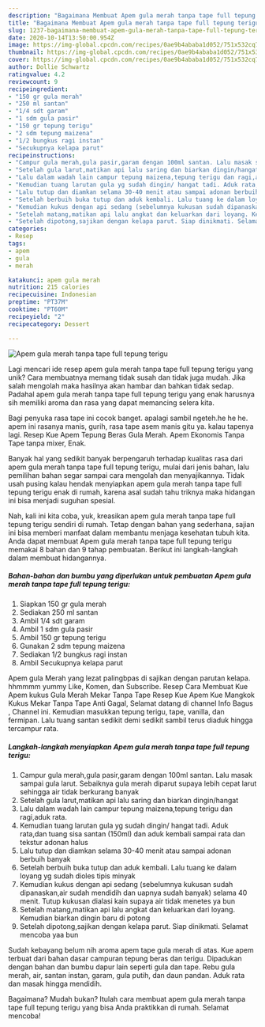 ```yaml
---
description: "Bagaimana Membuat Apem gula merah tanpa tape full tepung terigu Anti Gagal"
title: "Bagaimana Membuat Apem gula merah tanpa tape full tepung terigu Anti Gagal"
slug: 1237-bagaimana-membuat-apem-gula-merah-tanpa-tape-full-tepung-terigu-anti-gagal
date: 2020-10-14T13:50:00.954Z
image: https://img-global.cpcdn.com/recipes/0ae9b4ababa1d052/751x532cq70/apem-gula-merah-tanpa-tape-full-tepung-terigu-foto-resep-utama.jpg
thumbnail: https://img-global.cpcdn.com/recipes/0ae9b4ababa1d052/751x532cq70/apem-gula-merah-tanpa-tape-full-tepung-terigu-foto-resep-utama.jpg
cover: https://img-global.cpcdn.com/recipes/0ae9b4ababa1d052/751x532cq70/apem-gula-merah-tanpa-tape-full-tepung-terigu-foto-resep-utama.jpg
author: Dollie Schwartz
ratingvalue: 4.2
reviewcount: 9
recipeingredient:
- "150 gr gula merah"
- "250 ml santan"
- "1/4 sdt garam"
- "1 sdm gula pasir"
- "150 gr tepung terigu"
- "2 sdm tepung maizena"
- "1/2 bungkus ragi instan"
- "Secukupnya kelapa parut"
recipeinstructions:
- "Campur gula merah,gula pasir,garam dengan 100ml santan. Lalu masak sampai gula larut. Sebaiknya gula merah diparut supaya lebih cepat larut sehingga air tidak berkurang banyak"
- "Setelah gula larut,matikan api lalu saring dan biarkan dingin/hangat"
- "Lalu dalam wadah lain campur tepung maizena,tepung terigu dan ragi,aduk rata."
- "Kemudian tuang larutan gula yg sudah dingin/ hangat tadi. Aduk rata,dan tuang sisa santan (150ml) dan aduk kembali sampai rata dan tekstur adonan halus"
- "Lalu tutup dan diamkan selama 30-40 menit atau sampai adonan berbuih banyak"
- "Setelah berbuih buka tutup dan aduk kembali. Lalu tuang ke dalam loyang yg sudah dioles tipis minyak"
- "Kemudian kukus dengan api sedang (sebelumnya kukusan sudah dipanaskan,air sudah mendidih dan uapnya sudah banyak) selama 40 menit. Tutup kukusan dialasi kain supaya air tidak menetes ya bun"
- "Setelah matang,matikan api lalu angkat dan keluarkan dari loyang. Kemudian biarkan dingin baru di potong"
- "Setelah dipotong,sajikan dengan kelapa parut. Siap dinikmati. Selamat mencoba yaa bun"
categories:
- Resep
tags:
- apem
- gula
- merah

katakunci: apem gula merah 
nutrition: 215 calories
recipecuisine: Indonesian
preptime: "PT37M"
cooktime: "PT60M"
recipeyield: "2"
recipecategory: Dessert

---
```



![Apem gula merah tanpa tape full tepung terigu](https://img-global.cpcdn.com/recipes/0ae9b4ababa1d052/751x532cq70/apem-gula-merah-tanpa-tape-full-tepung-terigu-foto-resep-utama.jpg)

Lagi mencari ide resep apem gula merah tanpa tape full tepung terigu yang unik? Cara membuatnya memang tidak susah dan tidak juga mudah. Jika salah mengolah maka hasilnya akan hambar dan bahkan tidak sedap. Padahal apem gula merah tanpa tape full tepung terigu yang enak harusnya sih memiliki aroma dan rasa yang dapat memancing selera kita.

Bagi penyuka rasa tape ini cocok banget. apalagi sambil ngeteh.he he he. apem ini rasanya manis, gurih, rasa tape asem manis gitu ya. kalau tapenya lagi. Resep Kue Apem Tepung Beras Gula Merah. Apem Ekonomis Tanpa Tape tanpa mixer, Enak.

Banyak hal yang sedikit banyak berpengaruh terhadap kualitas rasa dari apem gula merah tanpa tape full tepung terigu, mulai dari jenis bahan, lalu pemilihan bahan segar sampai cara mengolah dan menyajikannya. Tidak usah pusing kalau hendak menyiapkan apem gula merah tanpa tape full tepung terigu enak di rumah, karena asal sudah tahu triknya maka hidangan ini bisa menjadi suguhan spesial.


Nah, kali ini kita coba, yuk, kreasikan apem gula merah tanpa tape full tepung terigu sendiri di rumah. Tetap dengan bahan yang sederhana, sajian ini bisa memberi manfaat dalam membantu menjaga kesehatan tubuh kita. Anda dapat membuat Apem gula merah tanpa tape full tepung terigu memakai 8 bahan dan 9 tahap pembuatan. Berikut ini langkah-langkah dalam membuat hidangannya.

<!--inarticleads1-->

##### Bahan-bahan dan bumbu yang diperlukan untuk pembuatan Apem gula merah tanpa tape full tepung terigu:

1. Siapkan 150 gr gula merah
1. Sediakan 250 ml santan
1. Ambil 1/4 sdt garam
1. Ambil 1 sdm gula pasir
1. Ambil 150 gr tepung terigu
1. Gunakan 2 sdm tepung maizena
1. Sediakan 1/2 bungkus ragi instan
1. Ambil Secukupnya kelapa parut


Apem gula Merah yang lezat palingbpas di sajikan dengan parutan kelapa. hhmmmm yummy Like, Komen, dan Subscribe. Resep Cara Membuat Kue Apem kukus Gula Merah Mekar Tanpa Tape Resep Kue Apem Kue Mangkok Kukus Mekar Tanpa Tape Anti Gagal, Selamat datang di channel Info Bagus , Channel ini. Kemudian masukkan tepung terigu, tape, vanilla, dan fermipan. Lalu tuang santan sedikit demi sedikit sambil terus diaduk hingga tercampur rata. 

<!--inarticleads2-->

##### Langkah-langkah menyiapkan Apem gula merah tanpa tape full tepung terigu:

1. Campur gula merah,gula pasir,garam dengan 100ml santan. Lalu masak sampai gula larut. Sebaiknya gula merah diparut supaya lebih cepat larut sehingga air tidak berkurang banyak
1. Setelah gula larut,matikan api lalu saring dan biarkan dingin/hangat
1. Lalu dalam wadah lain campur tepung maizena,tepung terigu dan ragi,aduk rata.
1. Kemudian tuang larutan gula yg sudah dingin/ hangat tadi. Aduk rata,dan tuang sisa santan (150ml) dan aduk kembali sampai rata dan tekstur adonan halus
1. Lalu tutup dan diamkan selama 30-40 menit atau sampai adonan berbuih banyak
1. Setelah berbuih buka tutup dan aduk kembali. Lalu tuang ke dalam loyang yg sudah dioles tipis minyak
1. Kemudian kukus dengan api sedang (sebelumnya kukusan sudah dipanaskan,air sudah mendidih dan uapnya sudah banyak) selama 40 menit. Tutup kukusan dialasi kain supaya air tidak menetes ya bun
1. Setelah matang,matikan api lalu angkat dan keluarkan dari loyang. Kemudian biarkan dingin baru di potong
1. Setelah dipotong,sajikan dengan kelapa parut. Siap dinikmati. Selamat mencoba yaa bun


Sudah kebayang belum nih aroma apem tape gula merah di atas. Kue apem terbuat dari bahan dasar campuran tepung beras dan terigu. Dipadukan dengan bahan dan bumbu dapur lain seperti gula dan tape. Rebu gula merah, air, santan instan, garam, gula putih, dan daun pandan. Aduk rata dan masak hingga mendidih. 

Bagaimana? Mudah bukan? Itulah cara membuat apem gula merah tanpa tape full tepung terigu yang bisa Anda praktikkan di rumah. Selamat mencoba!
